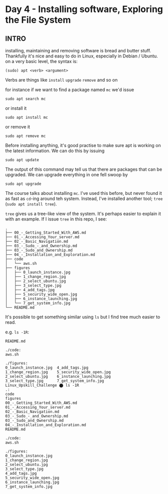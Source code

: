 # Day 4 - Installing software, Exploring the File System

## INTRO

installing, maintaining and removing software is bread and butter stuff.  Thankfully it's nice and easy to do in Linux, especially in Debian / Ubuntu. on a very basic level, the syntax is:

```text
(sudo) apt <verb> <argument>
```

Verbs are things like `install` `upgrade` `remove` and so on

for instance if we want to find a package named  `mc` we'd issue

```text
sudo apt search mc
```

or install it

```text
sudo apt install mc
```

or remove it

```text
sudo apt remove mc
```

Before installing anything, it's good practise to make sure apt is working on the latest information.  We can do this by issuing

```text
sudo apt update
```

The output of this command may tell us that there are packages that can be upgraded.  We can upgrade everything in one fell swoop by

```text
sudo apt upgrade
```

The course talks about installing `mc`.  I've used this before, but never found it as fast as `cd`-ing around teh system.  Instead, I've installed another tool; `tree` (`sudo apt install tree`).

`tree` gives us a tree-like view of the system. It's perhaps easier to explain it with an example. If I issue `tree` in this repo, I see:

```text
.
├── 00_-_Getting_Started_With_AWS.md
├── 01_-_Accessing_Your_server.md
├── 02_-_Basic_Navigation.md
├── 03_-_Sudo_-_and_Ownership.md
├── 03_-_Sudo_and_Ownership.md
├── 04_-_Installation_and_Exploration.md
├── code
│   └── aws.sh
├── figures
│   ├── 0_launch_instance.jpg
│   ├── 1_change_region.jpg
│   ├── 2_select_ubuntu.jpg
│   ├── 3_select_type.jpg
│   ├── 4_add_tags.jpg
│   ├── 5_security_wide_open.jpg
│   ├── 6_instance_launching.jpg
│   └── 7_get_system_info.jpg
└── README.md
```

It's possible to get something similar using `ls` but I find tree much easier to read.

e.g. `ls -1R`:

```text
README.md

./code:
aws.sh

./figures:
0_launch_instance.jpg  4_add_tags.jpg
1_change_region.jpg    5_security_wide_open.jpg
2_select_ubuntu.jpg    6_instance_launching.jpg
3_select_type.jpg      7_get_system_info.jpg
Linux_Upskill_Challenge ⬤ ls -1R
.:
code
figures
00_-_Getting_Started_With_AWS.md
01_-_Accessing_Your_server.md
02_-_Basic_Navigation.md
03_-_Sudo_-_and_Ownership.md
03_-_Sudo_and_Ownership.md
04_-_Installation_and_Exploration.md
README.md

./code:
aws.sh

./figures:
0_launch_instance.jpg
1_change_region.jpg
2_select_ubuntu.jpg
3_select_type.jpg
4_add_tags.jpg
5_security_wide_open.jpg
6_instance_launching.jpg
7_get_system_info.jpg
```
